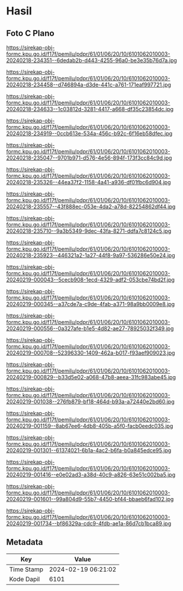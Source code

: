 # Hasil

## Foto C Plano

https://sirekap-obj-formc.kpu.go.id/f17f/pemilu/pdpr/61/01/06/20/10/6101062010003-20240218-234351--6dedab2b-d443-4255-96a0-be3e35b76d7a.jpg

https://sirekap-obj-formc.kpu.go.id/f17f/pemilu/pdpr/61/01/06/20/10/6101062010003-20240218-234458--d746894a-d3de-441c-a761-171eaf997721.jpg

https://sirekap-obj-formc.kpu.go.id/f17f/pemilu/pdpr/61/01/06/20/10/6101062010003-20240218-234633--1c03812d-3281-4417-a668-df35c23854dc.jpg

https://sirekap-obj-formc.kpu.go.id/f17f/pemilu/pdpr/61/01/06/20/10/6101062010003-20240218-234919--0ccb613e-534a-456c-b92c-6f16eb58dfec.jpg

https://sirekap-obj-formc.kpu.go.id/f17f/pemilu/pdpr/61/01/06/20/10/6101062010003-20240218-235047--9701b971-d576-4e56-894f-173f3cc84c9d.jpg

https://sirekap-obj-formc.kpu.go.id/f17f/pemilu/pdpr/61/01/06/20/10/6101062010003-20240218-235326--44ea37f2-1158-4a41-a936-df01fbc6d904.jpg

https://sirekap-obj-formc.kpu.go.id/f17f/pemilu/pdpr/61/01/06/20/10/6101062010003-20240218-235557--43f888ec-053e-4da2-a78d-82254862df44.jpg

https://sirekap-obj-formc.kpu.go.id/f17f/pemilu/pdpr/61/01/06/20/10/6101062010003-20240218-235710--9a3b5349-9dec-43fa-8271-ddfa7c8124c5.jpg

https://sirekap-obj-formc.kpu.go.id/f17f/pemilu/pdpr/61/01/06/20/10/6101062010003-20240218-235923--446321a2-1a27-44f8-9a97-536286e50e24.jpg

https://sirekap-obj-formc.kpu.go.id/f17f/pemilu/pdpr/61/01/06/20/10/6101062010003-20240219-000043--5cecb908-1ecd-4329-adf2-053cbe74bd2f.jpg

https://sirekap-obj-formc.kpu.go.id/f17f/pemilu/pdpr/61/01/06/20/10/6101062010003-20240219-000345--a37cde7a-c9de-4fab-a371-98a9bb0009e8.jpg

https://sirekap-obj-formc.kpu.go.id/f17f/pemilu/pdpr/61/01/06/20/10/6101062010003-20240219-000556--0a327afe-b1e5-4d82-ae27-78925032f349.jpg

https://sirekap-obj-formc.kpu.go.id/f17f/pemilu/pdpr/61/01/06/20/10/6101062010003-20240219-000708--52396330-1409-462a-b017-f93aef909023.jpg

https://sirekap-obj-formc.kpu.go.id/f17f/pemilu/pdpr/61/01/06/20/10/6101062010003-20240219-000829--b33d5e02-a068-47b8-aeea-31fc983abe45.jpg

https://sirekap-obj-formc.kpu.go.id/f17f/pemilu/pdpr/61/01/06/20/10/6101062010003-20240219-001038--276fb879-bf18-464d-b93a-a72440e2bd60.jpg

https://sirekap-obj-formc.kpu.go.id/f17f/pemilu/pdpr/61/01/06/20/10/6101062010003-20240219-001159--8ab67ee6-4db8-405b-a5f0-facb0eedc035.jpg

https://sirekap-obj-formc.kpu.go.id/f17f/pemilu/pdpr/61/01/06/20/10/6101062010003-20240219-001301--61374021-6b1a-4ac2-b6fa-b0a845edce95.jpg

https://sirekap-obj-formc.kpu.go.id/f17f/pemilu/pdpr/61/01/06/20/10/6101062010003-20240219-001416--e0e02ad3-a38d-40c9-a826-63e51c002ba5.jpg

https://sirekap-obj-formc.kpu.go.id/f17f/pemilu/pdpr/61/01/06/20/10/6101062010003-20240219-001601--99a804d9-55b7-4450-bf44-bbaeb6fad102.jpg

https://sirekap-obj-formc.kpu.go.id/f17f/pemilu/pdpr/61/01/06/20/10/6101062010003-20240219-001734--bf86329a-cdc9-4fdb-ae1a-86d7cb1bca89.jpg


## Metadata

| Key        | Value               |
| ---------- | ------------------- |
| Time Stamp | 2024-02-19 06:21:02 |
| Kode Dapil | 6101                |



